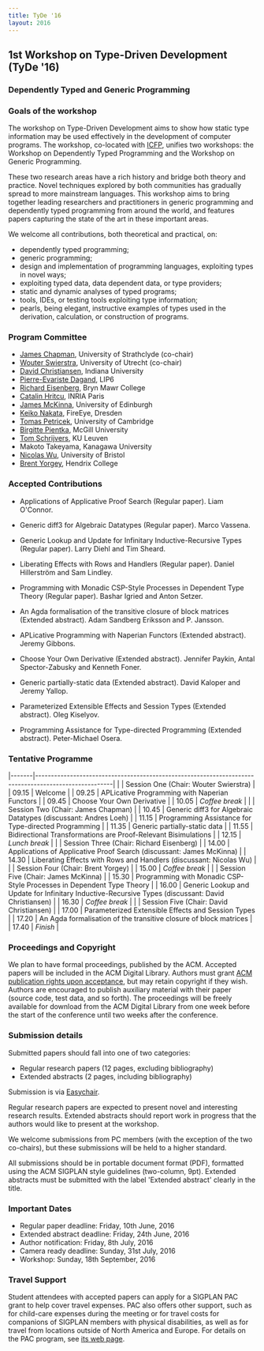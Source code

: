 ```yaml
---
title: TyDe '16
layout: 2016
---
```


## 1st Workshop on Type-Driven Development (TyDe '16)

### Dependently Typed and Generic Programming

### Goals of the workshop

The workshop on Type-Driven Development aims to show how static type
information may be used effectively in the development of computer
programs. The workshop, co-located with
[ICFP](http://www.icfpconference.org/icfp2016), unifies two workshops: the
Workshop on Dependently Typed Programming and the Workshop on Generic
Programming.

These two research areas have a rich history and bridge both theory and
practice. Novel techniques explored by both communities has gradually
spread to more mainstream languages. This workshop aims to bring
together leading researchers and practitioners in generic programming
and dependently typed programming from around the world, and features
papers capturing the state of the art in these important areas.

We welcome all contributions, both theoretical and practical, on:

  * dependently typed programming;
  * generic programming;
  * design and implementation of programming languages, exploiting
    types in novel ways;
  * exploiting typed data, data dependent data, or type providers;
  * static and dynamic analyses of typed programs;
  * tools, IDEs, or testing tools exploiting type information;
  * pearls, being elegant, instructive examples of types used in the
    derivation, calculation, or construction of programs.

### Program Committee

* [James Chapman](https://jmchapman.github.io), University of Strathclyde (co-chair)
* [Wouter Swierstra](http://www.staff.science.uu.nl/~swier004), University of Utrecht (co-chair)
* [David Christiansen](https://www.itu.dk/people/drc/), Indiana University 
* [Pierre-Evariste Dagand](https://pages.lip6.fr/Pierre-Evariste.Dagand/), LIP6
* [Richard Eisenberg](http://cs.brynmawr.edu/~rae), Bryn Mawr College
* [Catalin Hritcu](http://prosecco.gforge.inria.fr/personal/hritcu/), INRIA Paris
* [James McKinna](http://www.inf.ed.ac.uk/people/staff/James_McKinna.html), University of Edinburgh
* [Keiko Nakata](https://www.fireeye.com), FireEye, Dresden
* [Tomas Petricek](http://tomasp.net/), University of Cambridge
* [Birgitte Pientka](http://www.cs.mcgill.ca/~bpientka/), McGill University
* [Tom Schrijvers](https://people.cs.kuleuven.be/~tom.schrijvers/), KU Leuven
* Makoto Takeyama, Kanagawa University
* [Nicolas Wu](http://zenzike.com/), University of Bristol
* [Brent Yorgey](http://dept.cs.williams.edu/~byorgey/), Hendrix College

### Accepted Contributions

* Applications of Applicative Proof Search (Regular paper). Liam O'Connor.

* Generic diff3 for Algebraic Datatypes (Regular paper). Marco Vassena.

* Generic Lookup and Update for Infinitary Inductive-Recursive Types (Regular paper). Larry Diehl and Tim Sheard.

* Liberating Effects with Rows and Handlers (Regular paper). Daniel Hillerström and Sam Lindley.

* Programming with Monadic CSP-Style Processes in Dependent Type Theory (Regular paper). Bashar Igried and Anton Setzer.

* An Agda formalisation of the transitive closure of block matrices (Extended abstract). Adam Sandberg Eriksson and P. Jansson.

* APLicative Programming with Naperian Functors (Extended abstract). Jeremy Gibbons.

* Choose Your Own Derivative (Extended abstract). Jennifer Paykin, Antal Spector-Zabusky and Kenneth Foner.

* Generic partially-static data (Extended abstract). David Kaloper and Jeremy Yallop.

* Parameterized Extensible Effects and Session Types (Extended abstract). Oleg Kiselyov.

* Programming Assistance for Type-directed Programming (Extended abstract). Peter-Michael Osera.

### Tentative Programme

|-------|------------------------------------------------------------------------------------------------------|
|       | Session One (Chair: Wouter Swierstra)                                                                |
| 09.15 | Welcome                                                                                              |
| 09.25 | APLicative Programming with Naperian Functors                                                        |
| 09.45 | Choose Your Own Derivative                                                                           |
| 10.05 | *Coffee break*                                                                                       |
|       | Session Two (Chair: James Chapman)                                                                   |
| 10.45 | Generic diff3 for Algebraic Datatypes (discussant: Andres Loeh)                                      |
| 11.15 | Programming Assistance for Type-directed Programming                                                 |
| 11.35 | Generic partially-static data                                                                        |
| 11.55 | Bidirectional Transformations are Proof-Relevant Bisimulations                                       |
| 12.15 | *Lunch break*                                                                                        |
|       | Session Three (Chair: Richard Eisenberg)                                                             |
| 14.00 | Applications of Applicative Proof Search (discussant: James McKinna)                                 |
| 14.30 | Liberating Effects with Rows and Handlers (discussant: Nicolas Wu)                                   |
|       | Session Four (Chair: Brent Yorgey)                                                                   |
| 15.00 | *Coffee break*                                                                                       |
|       | Session Five (Chair: James McKinna)                                                                  |
| 15.30 | Programming with Monadic CSP-Style Processes in Dependent Type Theory                                |
| 16.00 | Generic Lookup and Update for Infinitary Inductive-Recursive Types (discussant: David Christiansen)  |
| 16.30 | *Coffee break*                                                                                       |
|       | Session Five (Chair: David Christiansen)                                                             |
| 17.00 | Parameterized Extensible Effects and Session Types                                                   |
| 17.20 | An Agda formalisation of the transitive closure of block matrices                                    |
| 17.40 | *Finish*                                                                                             |

### Proceedings and Copyright

We plan to have formal proceedings, published by the ACM. Accepted
papers will be included in the ACM Digital Library. Authors must grant
[ACM publication rights upon
acceptance](http://authors.acm.org/main.html), but may retain
copyright if they wish. Authors are encouraged to publish auxiliary
material with their paper (source code, test data, and so forth). The
proceedings will be freely available for download from the ACM Digital
Library from one week before the start of the conference until two
weeks after the conference.

### Submission details

Submitted papers should fall into one of two categories:

  * Regular research papers (12 pages, excluding bibliography)
  * Extended abstracts (2 pages, including bibliography)

Submission is via
[Easychair](https://easychair.org/conferences/?conf=tyde16).

Regular research papers are expected to present novel and interesting
research results. Extended abstracts should report work in progress
that the authors would like to present at the workshop. 

We welcome submissions from PC members (with the exception of the two
co-chairs), but these submissions will be held to a higher standard.

All submissions should be in portable document format (PDF), formatted
using the ACM SIGPLAN style guidelines (two-column, 9pt).  Extended
abstracts must be submitted with the label 'Extended abstract' clearly
in the title.

### Important Dates

  * Regular paper deadline:     Friday, 10th June, 2016 
  * Extended abstract deadline: Friday, 24th June, 2016
  * Author notification:        Friday, 8th July, 2016
  * Camera ready deadline:      Sunday, 31st July, 2016
  * Workshop:                   Sunday, 18th September, 2016

### Travel Support

Student attendees with accepted papers can apply for a SIGPLAN PAC grant
to help cover travel expenses. PAC also offers other support, such as
for child-care expenses during the meeting or for travel costs for
companions of SIGPLAN members with physical disabilities, as well as for
travel from locations outside of North America and Europe. For details
on the PAC program, see [its web page](http://www.sigplan.org/PAC.htm).


